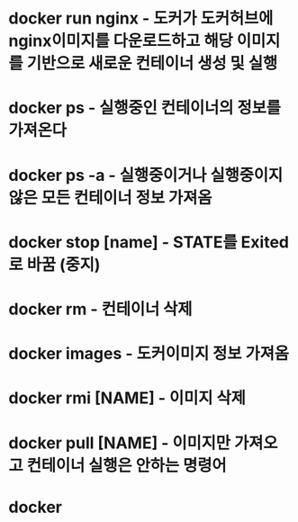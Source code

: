 # docker run nginx - 도커가 도커허브에 nginx이미지를 다운로드하고 해당 이미지를 기반으로 새로운 컨테이너 생성 및 실행

# docker ps - 실행중인 컨테이너의 정보를 가져온다

# docker ps -a - 실행중이거나 실행중이지 않은 모든 컨테이너 정보 가져옴

# docker stop [name] - STATE를 Exited로 바꿈 (중지)

# docker rm - 컨테이너 삭제

# docker images - 도커이미지 정보 가져옴

# docker rmi [NAME] - 이미지 삭제

# docker pull [NAME] - 이미지만 가져오고 컨테이너 실행은 안하는 명령어

# docker
